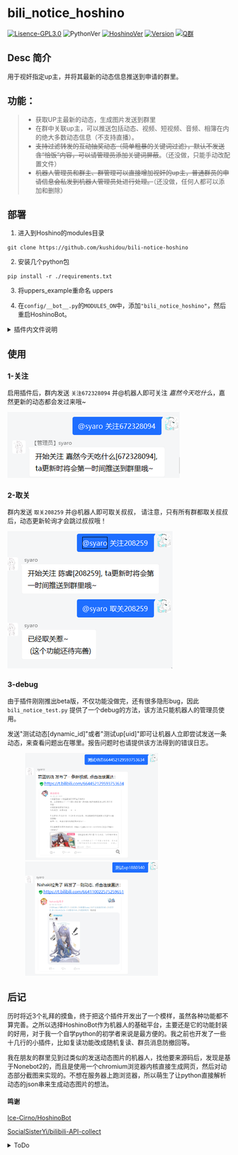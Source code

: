 # bili_notice_hoshino

[![Lisence-GPL3.0](https://img.shields.io/github/license/kushidou/bili-notice-hoshino)]((LICENSE))
![PythonVer](https://img.shields.io/badge/python-3.8+-blue)
[![HoshinoVer](https://img.shields.io/badge/Hoshino-v2.0.0%2B-green)](https://github.com/Ice-Cirno/HoshinoBot)
[![Version](https://img.shields.io/badge/Beta-v0.b.3.1-lightgrey)](https://github.com/kushidou/bili-notice-hoshino)
[![Q群](https://img.shields.io/badge/QQ%E7%BE%A4-655742099-yellow)](https://jq.qq.com/?_wv=1027&k=CXGsKj1P)

## Desc 简介

用于视奸指定up主，并将其最新的动态信息推送到申请的群里。

## 功能：

> - 获取UP主最新的动态，生成图片发送到群里
> - 在群中关联up主，可以推送包括动态、视频、短视频、音频、相簿在内的绝大多数动态信息（不支持直播）。
> - ~~支持过滤转发的互动抽奖动态（简单粗暴的关键词过滤），默认不发送含“恰饭”内容，可以请管理员添加关键词屏蔽~~。（还没做，只能手动改配置文件）
> - ~~机器人管理员和群主、群管理可以直接增加视奸的up主，普通群员的申请信息会私发到机器人管理员处进行处理。~~（还没做，任何人都可以添加和删除）

## 部署

1. 进入到Hoshino的modules目录

`git clone https://github.com/kushidou/bili-notice-hoshino`

2. 安装几个python包

`pip install -r ./requirements.txt `

3. 将uppers_example重命名 uppers

4. 在`config/__bot__.py`的`MODULES_ON`中，添加`"bili_notice_hoshino"`，然后重启HoshinoBot。

<details>
  <summary>插件内文件说明</summary>

**bili_notice_hoshino.py** ==>  主程序

**res** ==>  目录保存渲染所需要的图片文件和字体;以及缓存图片，以md5命名

**uppers/uid.json** ==>  保存各个up主的已发送动态列表(防止程序调试等情况反复重发)

**uppers/list.json** ==>  记录up主和群的对应关系，及几个配置。

**log/xxx.log** ==>  日志，按日分类，最长七天。仍在测试中，暂不支持修改。
</details>

## 使用

### 1-关注

启用插件后，群内发送  `关注672328094`  并@机器人即可关注 _嘉然今天吃什么_，嘉然更新的动态都会发过来哦~

![关注](./res/pic_markdown/dynamic_follow.png)

### 2-取关

群内发送  `取关208259`   并@机器人即可取关叔叔， 请注意，只有所有群都取关叔叔后，动态更新轮询才会跳过叔叔哦！

![取关](./res/pic_markdown/dynamic_unfollow.png)

### 3-debug

由于插件刚刚推出beta版，不仅功能没做完，还有很多隐形bug，因此 `bili_notice_test.py` 提供了一个debug的方法，该方法只能机器人的管理员使用。

发送"测试动态\[dynamic_id\]"或者"测试up\[uid\]"即可让机器人立即尝试发送一条动态，来查看问题出在哪里。报告问题时也请提供该方法得到的错误日志。

<figure class="half">
    <img src="./res/pic_markdown/debug-测试动态.png" width="300"/>
    <img src="./res/pic_markdown/debug-测试up.png" width="300"/>
</figure>

## 后记

历时将近3个礼拜的摸鱼，终于把这个插件开发出了一个模样，虽然各种功能都不算完善。之所以选择HoshinoBot作为机器人的基础平台，主要还是它的功能封装的好用，对于我一个自学python的初学者来说是最方便的。我之前也开发了一些十几行的小插件，比如复读功能改成随机复读、群员消息防撤回等。

我在朋友的群里见到过类似的发送动态图片的机器人，找他要来源码后，发现是基于Nonebot2的，而且是使用一个chromium浏览器内核直接生成网页，然后对动态部分截图来实现的。不想在服务器上跑浏览器，所以萌生了让python直接解析动态的json串来生成动态图片的想法。

#### 鸣谢

[Ice-Cirno/HoshinoBot](https://github.com/Ice-Cirno/HoshinoBot)

[SocialSisterYi/bilibili-API-collect](https://github.com/SocialSisterYi/bilibili-API-collect)

<details>
<summary>ToDo</summary>

> 完善对专栏文章、小视频的支持，慢慢完善对番剧、影视剧集等一般人不会发的类型的支持
>
> 支持群聊内自定义过滤词，比如“运营代转”
>
> 优化文字绘制，更清晰锐利
>
> 支持直播开播推送，支持手动拉取特定的多条动态
>
> 修复即将遇到的各种奇奇怪怪的BUG
>
> UP主信息换用数据库存储，提高容量(咕咕咕~等我先学一下数据库的基础)
>
> 提供移植指南，开发适用于其他bot或者nonebot1、nonebot2的插件版本

</details>


